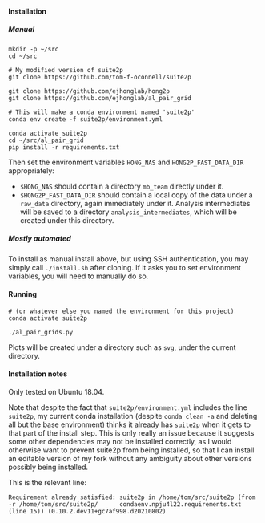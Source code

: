 
#### Installation

##### Manual

```
mkdir -p ~/src
cd ~/src

# My modified version of suite2p
git clone https://github.com/tom-f-oconnell/suite2p

git clone https://github.com/ejhonglab/hong2p
git clone https://github.com/ejhonglab/al_pair_grid

# This will make a conda environment named 'suite2p'
conda env create -f suite2p/environment.yml

conda activate suite2p
cd ~/src/al_pair_grid
pip install -r requirements.txt
```

Then set the environment variables `HONG_NAS` and `HONG2P_FAST_DATA_DIR` appropriately:
- `$HONG_NAS` should contain a directory `mb_team` directly under it.
- `$HONG2P_FAST_DATA_DIR` should contain a local copy of the data under a `raw_data`
  directory, again immediately under it. Analysis intermediates will be saved to a
  directory `analysis_intermediates`, which will be created under this directory.


##### Mostly automated

To install as manual install above, but using SSH authentication, you may simply call
`./install.sh` after cloning. If it asks you to set environment variables, you will need
to manually do so.


#### Running

```
# (or whatever else you named the environment for this project)
conda activate suite2p

./al_pair_grids.py
```

Plots will be created under a directory such as `svg`, under the current directory.


#### Installation notes

Only tested on Ubuntu 18.04.

Note that despite the fact that `suite2p/environment.yml` includes the line `suite2p`,
my current conda installation (despite `conda clean -a` and deleting all but the base
environment) thinks it already has `suite2p` when it gets to that part of the install
step. This is only really an issue because it suggests some other dependencies may not
be installed correctly, as I would otherwise want to prevent suite2p from being
installed, so that I can install an editable version of my fork without any ambiguity
about other versions possibly being installed.

This is the relevant line:
```
Requirement already satisfied: suite2p in /home/tom/src/suite2p (from -r /home/tom/src/suite2p/      condaenv.npju4l22.requirements.txt (line 15)) (0.10.2.dev11+gc7af998.d20210802)
```

